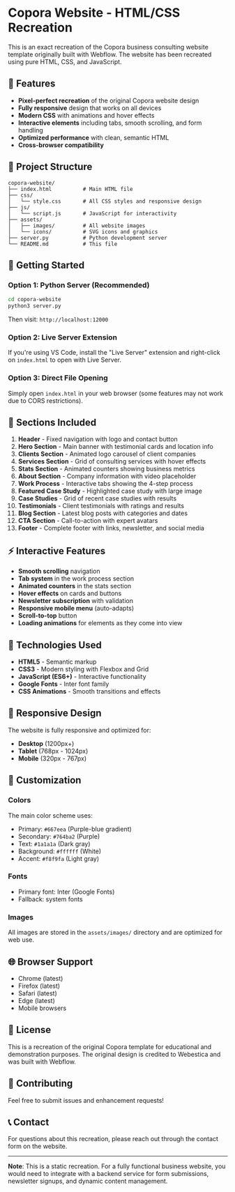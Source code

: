 # Copora Website - HTML/CSS Recreation

This is an exact recreation of the Copora business consulting website template originally built with Webflow. The website has been recreated using pure HTML, CSS, and JavaScript.

## 🌟 Features

- **Pixel-perfect recreation** of the original Copora website design
- **Fully responsive** design that works on all devices
- **Modern CSS** with animations and hover effects
- **Interactive elements** including tabs, smooth scrolling, and form handling
- **Optimized performance** with clean, semantic HTML
- **Cross-browser compatibility**

## 📁 Project Structure

```
copora-website/
├── index.html          # Main HTML file
├── css/
│   └── style.css       # All CSS styles and responsive design
├── js/
│   └── script.js       # JavaScript for interactivity
├── assets/
│   ├── images/         # All website images
│   └── icons/          # SVG icons and graphics
├── server.py           # Python development server
└── README.md           # This file
```

## 🚀 Getting Started

### Option 1: Python Server (Recommended)
```bash
cd copora-website
python3 server.py
```
Then visit: `http://localhost:12000`

### Option 2: Live Server Extension
If you're using VS Code, install the "Live Server" extension and right-click on `index.html` to open with Live Server.

### Option 3: Direct File Opening
Simply open `index.html` in your web browser (some features may not work due to CORS restrictions).

## 🎨 Sections Included

1. **Header** - Fixed navigation with logo and contact button
2. **Hero Section** - Main banner with testimonial cards and location info
3. **Clients Section** - Animated logo carousel of client companies
4. **Services Section** - Grid of consulting services with hover effects
5. **Stats Section** - Animated counters showing business metrics
6. **About Section** - Company information with video placeholder
7. **Work Process** - Interactive tabs showing the 4-step process
8. **Featured Case Study** - Highlighted case study with large image
9. **Case Studies** - Grid of recent case studies with results
10. **Testimonials** - Client testimonials with ratings and results
11. **Blog Section** - Latest blog posts with categories and dates
12. **CTA Section** - Call-to-action with expert avatars
13. **Footer** - Complete footer with links, newsletter, and social media

## ⚡ Interactive Features

- **Smooth scrolling** navigation
- **Tab system** in the work process section
- **Animated counters** in the stats section
- **Hover effects** on cards and buttons
- **Newsletter subscription** with validation
- **Responsive mobile menu** (auto-adapts)
- **Scroll-to-top** button
- **Loading animations** for elements as they come into view

## 🎯 Technologies Used

- **HTML5** - Semantic markup
- **CSS3** - Modern styling with Flexbox and Grid
- **JavaScript (ES6+)** - Interactive functionality
- **Google Fonts** - Inter font family
- **CSS Animations** - Smooth transitions and effects

## 📱 Responsive Design

The website is fully responsive and optimized for:
- **Desktop** (1200px+)
- **Tablet** (768px - 1024px)
- **Mobile** (320px - 767px)

## 🔧 Customization

### Colors
The main color scheme uses:
- Primary: `#667eea` (Purple-blue gradient)
- Secondary: `#764ba2` (Purple)
- Text: `#1a1a1a` (Dark gray)
- Background: `#ffffff` (White)
- Accent: `#f8f9fa` (Light gray)

### Fonts
- Primary font: Inter (Google Fonts)
- Fallback: system fonts

### Images
All images are stored in the `assets/images/` directory and are optimized for web use.

## 🌐 Browser Support

- Chrome (latest)
- Firefox (latest)
- Safari (latest)
- Edge (latest)
- Mobile browsers

## 📄 License

This is a recreation of the original Copora template for educational and demonstration purposes. The original design is credited to Webestica and was built with Webflow.

## 🤝 Contributing

Feel free to submit issues and enhancement requests!

## 📞 Contact

For questions about this recreation, please reach out through the contact form on the website.

---

**Note**: This is a static recreation. For a fully functional business website, you would need to integrate with a backend service for form submissions, newsletter signups, and dynamic content management.
